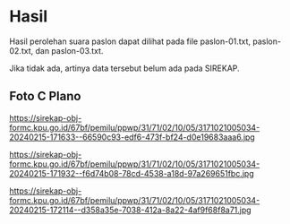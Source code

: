 # Hasil

Hasil perolehan suara paslon dapat dilihat pada file paslon-01.txt, paslon-02.txt, dan paslon-03.txt.

Jika tidak ada, artinya data tersebut belum ada pada SIREKAP.

## Foto C Plano

https://sirekap-obj-formc.kpu.go.id/67bf/pemilu/ppwp/31/71/02/10/05/3171021005034-20240215-171633--66590c93-edf6-473f-bf24-d0e19683aaa6.jpg

https://sirekap-obj-formc.kpu.go.id/67bf/pemilu/ppwp/31/71/02/10/05/3171021005034-20240215-171932--f6d74b08-78cd-4538-a18d-97a269651fbc.jpg

https://sirekap-obj-formc.kpu.go.id/67bf/pemilu/ppwp/31/71/02/10/05/3171021005034-20240215-172114--d358a35e-7038-412a-8a22-4af9f68f8a71.jpg
